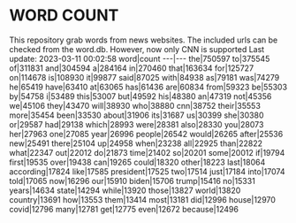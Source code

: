 # WORD COUNT
This repository grab words from news websites. The included urls can be checked from the word.db.
However, now only CNN is supported
Last update: 2023-03-11 00:02:58
word|count
---|---
the|750597
to|375545
of|311831
and|304594
a|284164
in|270460
that|163634
for|125727
on|114678
is|108930
it|99877
said|87025
with|84938
as|79181
was|74279
he|65419
have|63410
at|63065
has|61436
are|60834
from|59323
be|55303
by|54758
i|53489
this|53007
but|49592
his|48380
an|47319
not|45356
we|45106
they|43470
will|38930
who|38880
cnn|38752
their|35553
more|35454
been|33530
about|31906
its|31687
us|30399
she|30380
or|29587
had|29138
which|28993
were|28381
also|28330
you|28073
her|27963
one|27085
year|26996
people|26542
would|26265
after|25536
new|25491
there|25104
up|24958
when|23238
all|22925
than|22822
what|22347
out|22012
do|21873
time|21402
so|20201
some|20012
if|19794
first|19535
over|19438
can|19265
could|18320
other|18223
last|18064
according|17824
like|17585
president|17525
two|17514
just|17184
into|17074
told|17065
now|16296
our|15910
biden|15706
trump|15416
no|15331
years|14634
state|14294
while|13920
those|13827
world|13820
country|13691
how|13553
them|13414
most|13181
did|12996
house|12970
covid|12796
many|12781
get|12775
even|12672
because|12496
